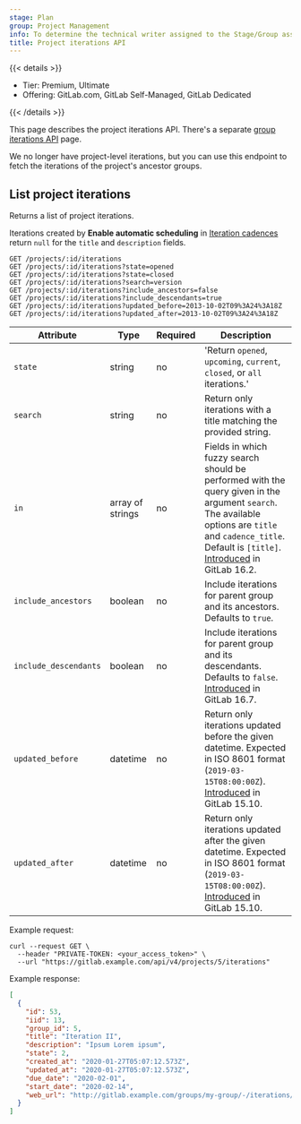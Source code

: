 ```yaml
---
stage: Plan
group: Project Management
info: To determine the technical writer assigned to the Stage/Group associated with this page, see https://handbook.gitlab.com/handbook/product/ux/technical-writing/#assignments
title: Project iterations API
---
```


{{< details >}}

- Tier: Premium, Ultimate
- Offering: GitLab.com, GitLab Self-Managed, GitLab Dedicated

{{< /details >}}

This page describes the project iterations API.
There's a separate [group iterations API](group_iterations.md) page.

We no longer have project-level iterations, but you can use this endpoint to fetch the iterations of the project's ancestor groups.

## List project iterations

Returns a list of project iterations.

Iterations created by **Enable automatic scheduling** in
[Iteration cadences](../user/group/iterations/_index.md#iteration-cadences) return `null` for
the `title` and `description` fields.

```plaintext
GET /projects/:id/iterations
GET /projects/:id/iterations?state=opened
GET /projects/:id/iterations?state=closed
GET /projects/:id/iterations?search=version
GET /projects/:id/iterations?include_ancestors=false
GET /projects/:id/iterations?include_descendants=true
GET /projects/:id/iterations?updated_before=2013-10-02T09%3A24%3A18Z
GET /projects/:id/iterations?updated_after=2013-10-02T09%3A24%3A18Z
```

| Attribute             | Type     | Required | Description |
| --------------------- | -------- | -------- | ----------- |
| `state`               | string   | no       | 'Return `opened`, `upcoming`, `current`, `closed`, or `all` iterations.'                       |
| `search`              | string   | no       | Return only iterations with a title matching the provided string.                              |
| `in`                  | array of strings | no | Fields in which fuzzy search should be performed with the query given in the argument `search`. The available options are `title` and `cadence_title`. Default is `[title]`. [Introduced](https://gitlab.com/gitlab-org/gitlab/-/issues/350991) in GitLab 16.2. |
| `include_ancestors`   | boolean  | no       | Include iterations for parent group and its ancestors. Defaults to `true`.                    |
| `include_descendants` | boolean  | no       | Include iterations for parent group and its descendants. Defaults to `false`. [Introduced](https://gitlab.com/gitlab-org/gitlab/-/merge_requests/135764) in GitLab 16.7. |
| `updated_before`      | datetime | no       | Return only iterations updated before the given datetime. Expected in ISO 8601 format (`2019-03-15T08:00:00Z`). [Introduced](https://gitlab.com/gitlab-org/gitlab/-/issues/378662) in GitLab 15.10. |
| `updated_after`       | datetime | no       | Return only iterations updated after the given datetime. Expected in ISO 8601 format (`2019-03-15T08:00:00Z`). [Introduced](https://gitlab.com/gitlab-org/gitlab/-/issues/378662) in GitLab 15.10. |

Example request:

```shell
curl --request GET \
  --header "PRIVATE-TOKEN: <your_access_token>" \
  --url "https://gitlab.example.com/api/v4/projects/5/iterations"
```

Example response:

```json
[
  {
    "id": 53,
    "iid": 13,
    "group_id": 5,
    "title": "Iteration II",
    "description": "Ipsum Lorem ipsum",
    "state": 2,
    "created_at": "2020-01-27T05:07:12.573Z",
    "updated_at": "2020-01-27T05:07:12.573Z",
    "due_date": "2020-02-01",
    "start_date": "2020-02-14",
    "web_url": "http://gitlab.example.com/groups/my-group/-/iterations/13"
  }
]
```
